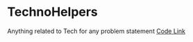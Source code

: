 # TechnoHelpers
Anything related to Tech for any problem statement
[Code Link](https://github.com/NiksTheLearner/TechnoHelpers/tree/Python)
